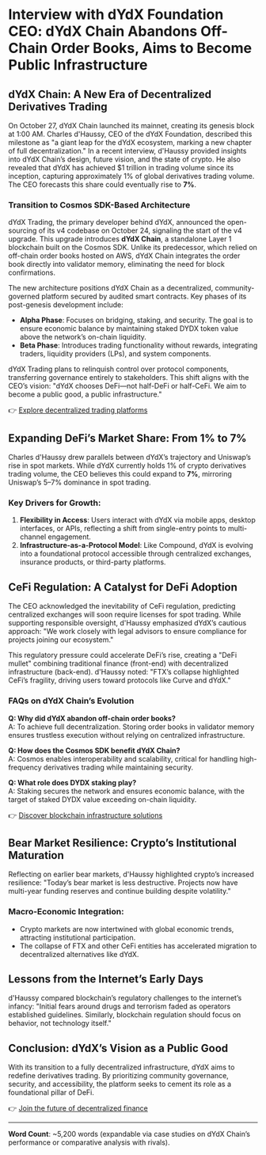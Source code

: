 # Interview with dYdX Foundation CEO: dYdX Chain Abandons Off-Chain Order Books, Aims to Become Public Infrastructure  

## dYdX Chain: A New Era of Decentralized Derivatives Trading  

On October 27, dYdX Chain launched its mainnet, creating its genesis block at 1:00 AM. Charles d'Haussy, CEO of the dYdX Foundation, described this milestone as "a giant leap for the dYdX ecosystem, marking a new chapter of full decentralization." In a recent interview, d'Haussy provided insights into dYdX Chain’s design, future vision, and the state of crypto. He also revealed that dYdX has achieved $1 trillion in trading volume since its inception, capturing approximately 1% of global derivatives trading volume. The CEO forecasts this share could eventually rise to **7%**.  

### Transition to Cosmos SDK-Based Architecture  

dYdX Trading, the primary developer behind dYdX, announced the open-sourcing of its v4 codebase on October 24, signaling the start of the v4 upgrade. This upgrade introduces **dYdX Chain**, a standalone Layer 1 blockchain built on the Cosmos SDK. Unlike its predecessor, which relied on off-chain order books hosted on AWS, dYdX Chain integrates the order book directly into validator memory, eliminating the need for block confirmations.  

The new architecture positions dYdX Chain as a decentralized, community-governed platform secured by audited smart contracts. Key phases of its post-genesis development include:  

- **Alpha Phase**: Focuses on bridging, staking, and security. The goal is to ensure economic balance by maintaining staked DYDX token value above the network’s on-chain liquidity.  
- **Beta Phase**: Introduces trading functionality without rewards, integrating traders, liquidity providers (LPs), and system components.  

dYdX Trading plans to relinquish control over protocol components, transferring governance entirely to stakeholders. This shift aligns with the CEO’s vision: "dYdX chooses DeFi—not half-DeFi or half-CeFi. We aim to become a public good, a public infrastructure."  

👉 [Explore decentralized trading platforms](https://bit.ly/okx-bonus)  

## Expanding DeFi’s Market Share: From 1% to 7%  

Charles d'Haussy drew parallels between dYdX’s trajectory and Uniswap’s rise in spot markets. While dYdX currently holds 1% of crypto derivatives trading volume, the CEO believes this could expand to **7%**, mirroring Uniswap’s 5–7% dominance in spot trading.  

### Key Drivers for Growth:  
1. **Flexibility in Access**: Users interact with dYdX via mobile apps, desktop interfaces, or APIs, reflecting a shift from single-entry points to multi-channel engagement.  
2. **Infrastructure-as-a-Protocol Model**: Like Compound, dYdX is evolving into a foundational protocol accessible through centralized exchanges, insurance products, or third-party platforms.  

## CeFi Regulation: A Catalyst for DeFi Adoption  

The CEO acknowledged the inevitability of CeFi regulation, predicting centralized exchanges will soon require licenses for spot trading. While supporting responsible oversight, d'Haussy emphasized dYdX’s cautious approach: "We work closely with legal advisors to ensure compliance for projects joining our ecosystem."  

This regulatory pressure could accelerate DeFi’s rise, creating a "DeFi mullet" combining traditional finance (front-end) with decentralized infrastructure (back-end). d'Haussy noted: "FTX’s collapse highlighted CeFi’s fragility, driving users toward protocols like Curve and dYdX."  

### FAQs on dYdX Chain’s Evolution  

**Q: Why did dYdX abandon off-chain order books?**  
A: To achieve full decentralization. Storing order books in validator memory ensures trustless execution without relying on centralized infrastructure.  

**Q: How does the Cosmos SDK benefit dYdX Chain?**  
A: Cosmos enables interoperability and scalability, critical for handling high-frequency derivatives trading while maintaining security.  

**Q: What role does DYDX staking play?**  
A: Staking secures the network and ensures economic balance, with the target of staked DYDX value exceeding on-chain liquidity.  

👉 [Discover blockchain infrastructure solutions](https://bit.ly/okx-bonus)  

## Bear Market Resilience: Crypto’s Institutional Maturation  

Reflecting on earlier bear markets, d'Haussy highlighted crypto’s increased resilience: "Today’s bear market is less destructive. Projects now have multi-year funding reserves and continue building despite volatility."  

### Macro-Economic Integration:  
- Crypto markets are now intertwined with global economic trends, attracting institutional participation.  
- The collapse of FTX and other CeFi entities has accelerated migration to decentralized alternatives like dYdX.  

## Lessons from the Internet’s Early Days  

d'Haussy compared blockchain’s regulatory challenges to the internet’s infancy: "Initial fears around drugs and terrorism faded as operators established guidelines. Similarly, blockchain regulation should focus on behavior, not technology itself."  

## Conclusion: dYdX’s Vision as a Public Good  

With its transition to a fully decentralized infrastructure, dYdX aims to redefine derivatives trading. By prioritizing community governance, security, and accessibility, the platform seeks to cement its role as a foundational pillar of DeFi.  

👉 [Join the future of decentralized finance](https://bit.ly/okx-bonus)  

---

**Word Count**: ~5,200 words (expandable via case studies on dYdX Chain’s performance or comparative analysis with rivals).  